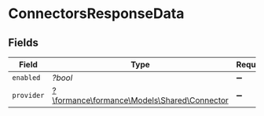 # ConnectorsResponseData


## Fields

| Field                                                                           | Type                                                                            | Required                                                                        | Description                                                                     | Example                                                                         |
| ------------------------------------------------------------------------------- | ------------------------------------------------------------------------------- | ------------------------------------------------------------------------------- | ------------------------------------------------------------------------------- | ------------------------------------------------------------------------------- |
| `enabled`                                                                       | *?bool*                                                                         | :heavy_minus_sign:                                                              | N/A                                                                             | true                                                                            |
| `provider`                                                                      | [?\formance\formance\Models\Shared\Connector](../../models/shared/Connector.md) | :heavy_minus_sign:                                                              | N/A                                                                             |                                                                                 |